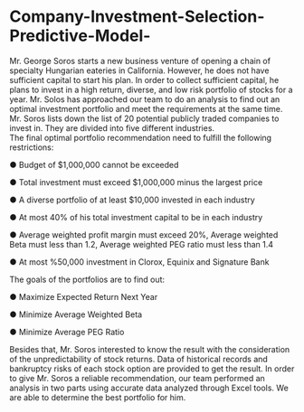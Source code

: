 # Company-Investment-Selection-Predictive-Model-
Mr. George Soros starts a new business venture of opening a chain of specialty Hungarian eateries in California. However, he does not have sufficient capital to start his plan. In order to collect sufficient capital, he plans to invest in a high return, diverse, and low risk portfolio of stocks for a year. Mr. Solos has approached our team to do an analysis to find out an optimal investment portfolio and meet the requirements at the same time. Mr. Soros lists down the list of 20 potential publicly traded companies to invest in. They are divided into five different industries.  
The final optimal portfolio recommendation need to fulfill the following restrictions: 

●	Budget of $1,000,000 cannot be exceeded

●	Total investment must exceed $1,000,000 minus the largest price 

●	A diverse portfolio of at least $10,000 invested in each industry

●	At most 40% of his total investment capital to be in each industry 

●	Average weighted profit margin must exceed 20%, Average weighted Beta must less than 1.2, Average weighted PEG ratio must less than 1.4

●	At most %50,000 investment in Clorox, Equinix and Signature Bank 

The goals of the portfolios are to find out:

●	Maximize Expected Return Next Year

●	Minimize Average Weighted Beta

●	Minimize Average PEG Ratio

Besides that, Mr. Soros interested to know the result with the consideration of the unpredictability of stock returns. Data of historical records and bankruptcy risks of each stock option are provided to get the result. In order to give Mr. Soros a reliable recommendation, our team performed an analysis in two parts using accurate data analyzed through Excel tools. We are able to determine the best portfolio for him.  

